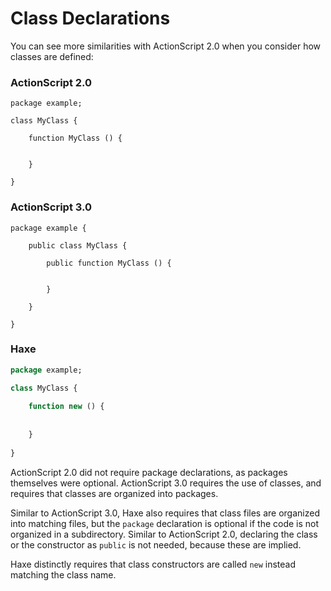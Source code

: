 # Class Declarations

You can see more similarities with ActionScript 2.0 when you consider how classes are defined:

### ActionScript 2.0

```as2
package example;

class MyClass {
    
    function MyClass () {
        
        
    }

}
```

### ActionScript 3.0

```as3
package example {
    
    public class MyClass {
        
        public function MyClass () {
            
            
        }

    }

}
```

### Haxe

```haxe
package example;

class MyClass {
    
    function new () {
        
        
    }
    
}
```

ActionScript 2.0 did not require package declarations, as packages themselves were optional. ActionScript 3.0 requires the use of classes, and requires that classes are organized into packages.

Similar to ActionScript 3.0, Haxe also requires that class files are organized into matching files, but the `package` declaration is optional if the code is not organized in a subdirectory. Similar to ActionScript 2.0, declaring the class or the constructor as `public` is not needed, because these are implied.

Haxe distinctly requires that class constructors are called `new` instead matching the class name.